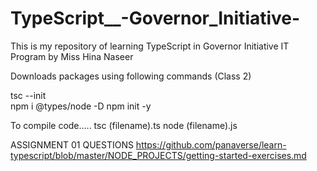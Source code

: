 # TypeScript__-Governor_Initiative-
This is my repository of learning TypeScript in Governor Initiative IT Program by Miss Hina Naseer

Downloads packages using following commands (Class 2)

 tsc --init  
npm i @types/node -D
npm init -y

 To compile code.....
tsc (filename).ts
node (filename).js 

ASSIGNMENT 01 QUESTIONS
https://github.com/panaverse/learn-typescript/blob/master/NODE_PROJECTS/getting-started-exercises.md

